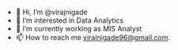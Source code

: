 - 👋 Hi, I’m @virajnigade
- 👀 I’m interested in Data Analytics
- 🌱 I’m currently working as MIS Analyst
- 📫 How to reach me virajnigade96@gmail.com.

<!---
virajnigade/virajnigade is a ✨ special ✨ repository because its `README.md` (this file) appears on your GitHub profile.
You can click the Preview link to take a look at your changes.
--->

